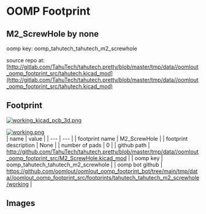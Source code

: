 # OOMP Footprint  
## M2_ScrewHole  by none  
  
oomp key: oomp_tahutech_tahutech_m2_screwhole  
  
source repo at: [http://gitlab.com/TahuTech/tahutech.pretty/blob/master/tmp/data//oomlout_oomp_footprint_src/tahutech.kicad_mod](http://gitlab.com/TahuTech/tahutech.pretty/blob/master/tmp/data//oomlout_oomp_footprint_src/tahutech.kicad_mod)  
## Footprint  
  
[![working_kicad_pcb_3d.png](working_kicad_pcb_3d_600.png)](working_kicad_pcb_3d.png)  
  
[![working.png](working_600.png)](working.png)  
| name | value | 
| --- | --- | 
| footprint name | M2_ScrewHole | 
| footprint description | None | 
| number of pads | 0 | 
| github path | http://github.com/TahuTech/tahutech.pretty/blob/master/tmp/data//oomlout_oomp_footprint_src/M2_ScrewHole.kicad_mod | 
| oomp key | oomp_tahutech_tahutech_m2_screwhole | 
| oomp bot github | https://github.com/oomlout/oomlout_oomp_footprint_bot/tree/main/tmp/data//oomlout_oomp_footprint_src/footprints/tahutech_tahutech_m2_screwhole/working | 
## Images  
